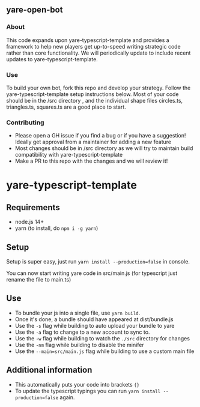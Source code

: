 ## yare-open-bot

### About
This code expands upon yare-typescript-template and provides a framework to help new players get up-to-speed writing strategic code rather than core functionality.  We will periodically update to include recent updates to yare-typescript-template.

### Use
To build your own bot, fork this repo and develop your strategy.
Follow the yare-typescript-template setup instructions below.
Most of your code should be in the /src directory , and the individual shape files circles.ts, triangles.ts, squares.ts are a good place to start.

### Contributing
- Please open a GH issue if you find a bug or if you have a suggestion!  Ideally get approval from a maintainer for adding a new feature
- Most changes should be in /src directory as we will try to maintain build compatibility with yare-typescript-template
- Make a PR to this repo with the changes and we will review it!

# yare-typescript-template

## Requirements

- node.js 14+
- yarn (to install, do `npm i -g yarn`)

## Setup

Setup is super easy, just run `yarn install --production=false` in console.

You can now start writing yare code in src/main.js (for typescript just rename the file to main.ts)

## Use

- To bundle your js into a single file, use `yarn build`.
- Once it's done, a bundle should have appeared at dist/bundle.js
- Use the `-s` flag while building to auto upload your bundle to yare
- Use the `-a` flag to change to a new account to sync to.
- Use the `-w` flag while building to watch the `./src` directory for changes
- Use the `-nm` flag while building to disable the minifer
- Use the `--main=src/main.js` flag while building to use a custom main file

## Additional information

- This automatically puts your code into brackets `{}`
- To update the typescript typings you can run `yarn install --production=false` again.
